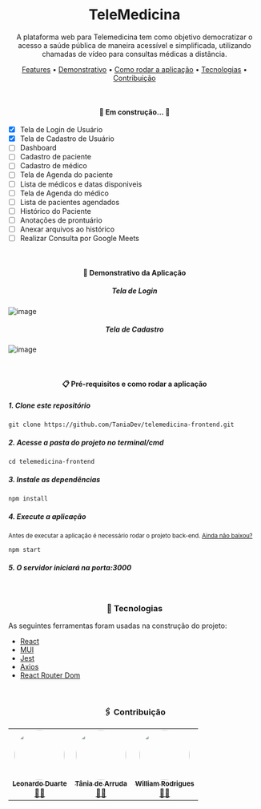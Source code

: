 <h1 align="center">TeleMedicina</h1>

<p align="center">A plataforma web para Telemedicina tem como objetivo democratizar o acesso a saúde pública de maneira acessível e simplificada, utilizando chamadas de vídeo para consultas médicas a distância.</p>

<p align="center">
 <a href="#features">Features</a> •
 <a href="#demonstrativo">Demonstrativo</a> • 
  <a href="#comoRodar">Como rodar a aplicação</a> • 
 <a href="#tecnologias">Tecnologias</a> • 
 <a href="#contribuicao">Contribuição</a> 
</p>

<br/><h4 align="center" id="features"> 
	🚧  Em construção...  🚧
</h4>

- [x] Tela de Login de Usuário
- [x] Tela de Cadastro de Usuário
- [ ] Dashboard
- [ ] Cadastro de paciente
- [ ] Cadastro de médico
- [ ] Tela de Agenda do paciente
- [ ] Lista de médicos e datas disponiveis
- [ ] Tela de Agenda do médico
- [ ] Lista de pacientes agendados
- [ ] Histórico do Paciente
- [ ] Anotações de prontuário
- [ ] Anexar arquivos ao histórico
- [ ] Realizar Consulta por Google Meets

<br/><h4 align="center" id="demonstrativo">👀 Demonstrativo da Aplicação</h4>

<h5 align="center">Tela de Login</h5>

![image](https://user-images.githubusercontent.com/60274024/155029471-6f0bfd52-83f4-4459-9f42-7f499c00f5be.png)

<h5 align="center">Tela de Cadastro</h5>

![image](https://user-images.githubusercontent.com/60274024/155029487-2bb6ab35-63af-42bd-af7e-6e4cc2032e6a.png)


<br/><h4 align="center" id="comoRodar">📋 Pré-requisitos e como rodar a aplicação</h4>

<h5>1. Clone este repositório</h5>

```
git clone https://github.com/TaniaDev/telemedicina-frontend.git
```

<h5>2. Acesse a pasta do projeto no terminal/cmd</h5>

```
cd telemedicina-frontend
```

<h5>3. Instale as dependências</h5>

```
npm install
```

<h5>4. Execute a aplicação</h5>
<small>Antes de executar a aplicação é necessário rodar o projeto back-end. <a href="https://github.com/TaniaDev/telemedicina-backend">Ainda não baixou?</a></small>

```
npm start
```

<h5>5. O servidor iniciará na porta:3000</h5>

<br/><h3 id="tecnologias" align="center">🔧 Tecnologias</h3>

As seguintes ferramentas foram usadas na construção do projeto:
- [React](https://pt-br.reactjs.org/)
- [MUI](https://mui.com/pt/)
- [Jest](https://jestjs.io/pt-BR/)
- [Axios](https://axios-http.com/docs/intro)
- [React Router Dom ](https://v5.reactrouter.com/web/guides/quick-start)

<br/><h3 id="contribuicao" align="center"> 🖇️ Contribuição</h3>

<table align="center">
	<tr>
	    <td align="center"><a href="https://github.com/LeonhardDuarth13"><img 				style="border-radius: 50%;" 	src="https://avatars.githubusercontent.com/u/61330383?v=4" width="100px;" alt=""/><br /><sub><b>Leonardo Duarte</b></sub></a><br /><a href="https://github.com/LeonhardDuarth13" title="Github Leonardo">👨‍🚀</a></td>
	    <td align="center"><a href="https://github.com/TaniaDev"><img 				style="border-radius: 50%;" 	src="https://avatars.githubusercontent.com/u/60274024?v=4" width="100px;" alt=""/><br /><sub><b>Tânia de Arruda</b></sub></a><br /><a href="https://github.com/TaniaDev" title="Github Tania">👨‍🚀</a></td>
	    <td align="center"><a href="https://github.com/wrodriguess"><img 				style="border-radius: 50%;" 	src="https://avatars.githubusercontent.com/u/56493042?v=4" width="100px;" alt=""/><br /><sub><b>William Rodrigues</b></sub></a><br /><a href="https://github.com/wrodriguess" title="Github William">👨‍🚀</a></td>
	</tr>
</table>
